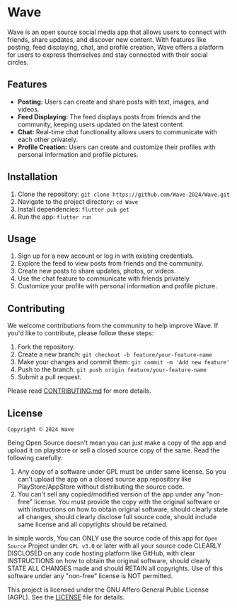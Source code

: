 # Wave

Wave is an open source social media app that allows users to connect with friends, share updates, and discover new content. With features like posting, feed displaying, chat, and profile creation, Wave offers a platform for users to express themselves and stay connected with their social circles.

## Features

- **Posting:** Users can create and share posts with text, images, and videos.
- **Feed Displaying:** The feed displays posts from friends and the community, keeping users updated on the latest content.
- **Chat:** Real-time chat functionality allows users to communicate with each other privately.
- **Profile Creation:** Users can create and customize their profiles with personal information and profile pictures.

## Installation

1. Clone the repository: `git clone https://github.com/Wave-2024/Wave.git`
2. Navigate to the project directory: `cd Wave`
3. Install dependencies: `flutter pub get`
4. Run the app: `flutter run`

## Usage

1. Sign up for a new account or log in with existing credentials.
2. Explore the feed to view posts from friends and the community.
3. Create new posts to share updates, photos, or videos.
4. Use the chat feature to communicate with friends privately.
5. Customize your profile with personal information and profile picture.

## Contributing

We welcome contributions from the community to help improve Wave. If you'd like to contribute, please follow these steps:

1. Fork the repository.
2. Create a new branch: `git checkout -b feature/your-feature-name`
3. Make your changes and commit them: `git commit -m 'Add new feature'`
4. Push to the branch: `git push origin feature/your-feature-name`
5. Submit a pull request.

Please read [CONTRIBUTING.md](CONTRIBUTING.md) for more details.

## License
`Copyright © 2024 Wave`

Being Open Source doesn't mean you can just make a copy of the app and upload it on playstore or sell
a closed source copy of the same.
Read the following carefully:
1. Any copy of a software under GPL must be under same license. So you can't upload the app on a closed source
  app repository like PlayStore/AppStore without distributing the source code.
2. You can't sell any copied/modified version of the app under any "non-free" license.
   You must provide the copy with the original software or with instructions on how to obtain original software,
   should clearly state all changes, should clearly disclose full source code, should include same license
   and all copyrights should be retained.

In simple words, You can ONLY use the source code of this app for `Open Source` Project under `GPL v3.0` or later
with all your source code CLEARLY DISCLOSED on any code hosting platform like GitHub, with clear INSTRUCTIONS on
how to obtain the original software, should clearly STATE ALL CHANGES made and should RETAIN all copyrights.
Use of this software under any "non-free" license is NOT permitted.

This project is licensed under the GNU Affero General Public License (AGPL). See the [LICENSE](LICENSE) file for details.
